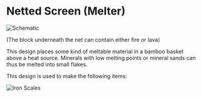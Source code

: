 # Netted Screen (Melter)

![Schematic](betterwithaddons:docs/imgs/firenet.png)

(The block underneath the net can contain either fire or lava)

This design places some kind of meltable material in a bamboo basket above a heat source. Minerals with low melting points or mineral sands can thus be melted into small flakes.

This design is used to make the following items:

![Iron Scales](item:betterwithaddons:japanmat@12)